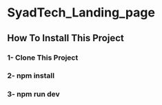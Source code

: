 # SyadTech_Landing_page

## How To Install This Project


### 1- Clone This Project 

### 2- npm install

### 3- npm run dev 
